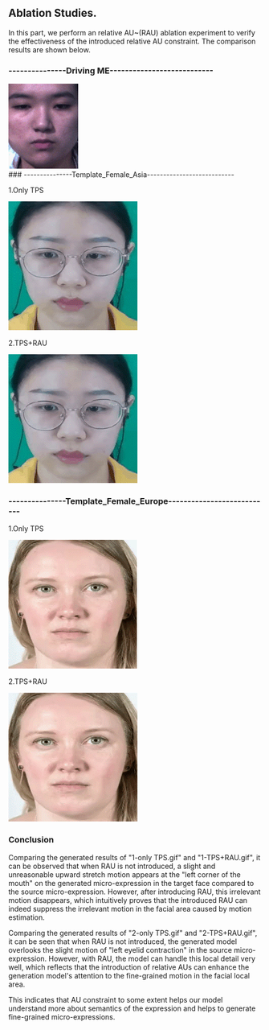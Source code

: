 ## Ablation Studies.

In this part, we perform an relative AU~(RAU) ablation experiment to verify the effectiveness of the introduced relative AU constraint. The comparison results are shown below.
### ---------------Driving ME---------------------------
<div style="align: center">
<img src="gifs/Driving_ME.gif"/>
</div>
### ---------------Template_Female_Asia---------------------------

1.Only TPS

<div style="align: center">
<img src="gifs/1-only TPS.gif"/>
</div>

2.TPS+RAU

<div style="align: center">
<img src="gifs/1-TPS+RAU.gif"/>
</div>



### ---------------Template_Female_Europe---------------------------
1.Only TPS

<div style="align: center">
<img src="gifs/2-only TPS.gif"/>
</div>

2.TPS+RAU

<div style="align: center">
<img src="gifs/2-TPS+RAU.gif"/>
</div>

### Conclusion
Comparing the generated results of "1-only TPS.gif" and "1-TPS+RAU.gif", it can be observed that when RAU is not introduced, a slight and unreasonable upward stretch motion appears at the "left corner of the mouth" on the generated micro-expression in the target face compared to the source micro-expression. However, after introducing RAU, this irrelevant motion disappears, which intuitively proves that the introduced RAU can indeed suppress the irrelevant motion in the facial area caused by motion estimation.
	
Comparing the generated results of "2-only TPS.gif" and "2-TPS+RAU.gif", it can be seen that when RAU is not introduced, the generated model overlooks the slight motion of "left eyelid contraction" in the source micro-expression. However, with RAU, the model can handle this local detail very well, which reflects that the introduction of relative AUs can enhance the generation model's attention to the fine-grained motion in the facial local area.

This indicates that AU constraint to some extent helps our model understand more about semantics of the expression and helps to generate fine-grained micro-expressions.

